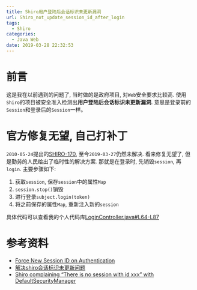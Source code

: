 ```yaml
---
title: Shiro用户登陆后会话标识未更新漏洞
url: Shiro_not_update_session_id_after_login
tags:
  - Shiro
categories:
  - Java Web
date: 2019-03-28 22:32:53
---
```

# 前言
这是我在以前遇到的问题了, 当时做的是政府项目, 对`Web`安全要求比较高.
使用`Shiro`的项目被安全准入检测出**用户登陆后会话标识未更新漏洞**.
意思是登录前的`Session`和登录后的`Session`一样。

<!-- more -->

# 官方修复无望, 自己打补丁
`2010-05-24`提出的[SHIRO-170](https://issues.apache.org/jira/browse/SHIRO-170), 至今`2019-03-27`仍然未解决.
看来修复无望了, 但是勤劳的人民给出了临时性的解决方案.
那就是在登录时, 先销毁`session`, 再`login`.
主要步骤如下:
1. 获取`session`, 保存`session`中的属性`Map`
1. `session.stop()`销毁
1. 进行登录`subject.login(token)`
1. 将之前保存的属性`Map`, 重新注入新的`session`

具体代码可以查看我的个人代码库[LoginController.java#L64-L87]([https://github.com/Ahaochan/project/blob/master/ahao-web/src/main/java/com/ahao/rbac/shiro/LoginController.java#L64-L87](https://github.com/Ahaochan/project/blob/master/ahao-web/src/main/java/com/ahao/rbac/shiro/LoginController.java#L64-L87)
)

# 参考资料
- [Force New Session ID on Authentication](https://issues.apache.org/jira/browse/SHIRO-170)
- [解决shiro会话标识未更新问题](https://blog.csdn.net/yycdaizi/article/details/45013397)
- [Shiro complaining “There is no session with id xxx” with DefaultSecurityManager](https://stackoverflow.com/a/30672822/6335926)

